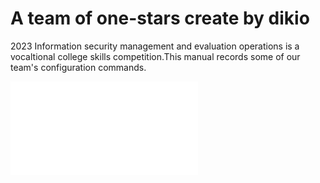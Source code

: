 # A team of one-stars create by dikio

2023 Information security management and  evaluation operations is a vocaltional college skills competition.This manual records some of our team's configuration commands.

![中文版本(Chinese version)](./README.zh-cn.md)
